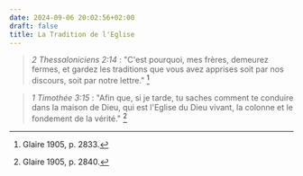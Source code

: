 ```yaml
---
date: 2024-09-06 20:02:56+02:00
draft: false
title: La Tradition de l'Eglise
---
```





> *2 Thessaloniciens 2:14* : "C'est pourquoi, mes frères, demeurez fermes, et gardez les traditions que vous avez apprises soit par nos discours, soit par notre lettre." [^1]

[^1]: Glaire 1905, p. 2833.

> *1 Timothée 3:15* :  "Afin que, si je tarde, tu saches comment te conduire dans la maison de Dieu, qui est l'Eglise du Dieu vivant, la colonne et le fondement de la vérité." [^2]

[^2]: Glaire 1905, p. 2840.
